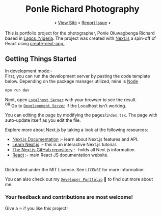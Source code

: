 <div align="center">
    <h1 >Ponle Richard Photography</h1>
<!-- <hr height='4px'/> -->
    •  <a href="https://portfolio-page-7.web.app/" target="_blank">View Site</a> •  <a href="https://github.com/Dharvo/PR/issues" target="_blank">Report Issue</a>   •
</div>
<br />
This is portfolio project for the photographer, Ponle Oluwagbenga Richard based in <a href="https://en.wikipedia.org/wiki/Lagos_State" target="_blank"> Lagos, Nigeria</a>. The project was created with <a href="https://nextjs.org/" target="_blank"> Next.js</a>  a spin-off of React using <a href="https://github.com/vercel/next.js/tree/canary/packages/create-next-app" target="_blank" > create-next-app </a>.
    
## Getting Things Started
In development mode:- <br /> 
First, you can run the development server by pasting the code template below. Depending on the package manager utilized, mine is [Node](https://nodejs.org/)
```bash
npm run dev
```
Next, open [`Localhost Server`](https://localhost:3000/) with your browser to see the result. <br />
    <sup>OR</sup>
Go to [`Developement Server`](https://127.0.0.1:3000/) if the Localhost isn't working.

You can editing the page by modifying the pages/`index.tsx`. The page with auto-update itself as you edit the file.

Explore more about Next.js by taking a look at the following resources:
- [Next.js Documentation](https://nextjs.org/docs) :- learn about Next.js features and API.
- [Learn Next.js](https://nextjs.org/learn) :- this is an interactive Next.js tutorial.
- [The Next.js GitHub repository](https://github.com/vercel/next.js/) :- holds all Next js information.
- [React](https://reactjs.org/) :- main React JS documentation website.
   
<br /> Distributed under the MIT License. See `LICENSE` for more information.
    
You can also check out my [`Developer Portfolio`](https://portfolio-page-7.web.app/about) 🤝 to find out more about me.
    <h3>Your feedback and contributions are most welcome!</h3>
    Give a ⭐️ if you like this project!

